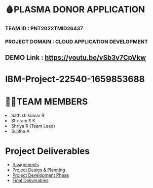 # 🩸PLASMA DONOR APPLICATION

### TEAM ID : PNT2022TMID26437

### PROJECT DOMAIN : CLOUD APPLICATION DEVELOPMENT

## DEMO Link : https://youtu.be/vSb3v7CpVkw

# IBM-Project-22540-1659853688


<h1>🧑‍💻TEAM MEMBERS </h1>
<li> Sathish kumar R</li> 
<li> Shriram S K</li>
<li> Shriya R (Team Lead)</li>
<li> Sujitha A</li>


# Project Deliverables
* [Assignments](https://github.com/IBM-EPBL/IBM-Project-22540-1659853688/tree/main/Assessment)
* [Project Design & Planning](https://github.com/IBM-EPBL/IBM-Project-22540-1659853688/tree/main/Pre-Development)
* [Project Development Phase](https://github.com/IBM-EPBL/IBM-Project-22540-1659853688/tree/main/Project%20Development%20Phase)
* [Final Deliverables](https://github.com/IBM-EPBL/IBM-Project-22540-1659853688/tree/main/Final%20Deliverables)


